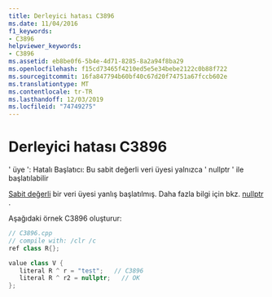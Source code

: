 ```yaml
---
title: Derleyici hatası C3896
ms.date: 11/04/2016
f1_keywords:
- C3896
helpviewer_keywords:
- C3896
ms.assetid: eb8be0f6-5b4e-4d71-8285-8a2a94f8ba29
ms.openlocfilehash: f15cd73465f4210ed5e5e34bebe2122c0b88f722
ms.sourcegitcommit: 16fa847794b60bf40c67d20f74751a67fccb602e
ms.translationtype: MT
ms.contentlocale: tr-TR
ms.lasthandoff: 12/03/2019
ms.locfileid: "74749275"
---
```

# <a name="compiler-error-c3896"></a>Derleyici hatası C3896

' üye ': Hatalı Başlatıcı: Bu sabit değerli veri üyesi yalnızca ' nullptr ' ile başlatılabilir

[Sabit değerli](../../extensions/literal-cpp-component-extensions.md) bir veri üyesi yanlış başlatılmış.  Daha fazla bilgi için bkz. [nullptr](../../extensions/nullptr-cpp-component-extensions.md) .

Aşağıdaki örnek C3896 oluşturur:

```cpp
// C3896.cpp
// compile with: /clr /c
ref class R{};

value class V {
   literal R ^ r = "test";   // C3896
   literal R ^ r2 = nullptr;   // OK
};
```
